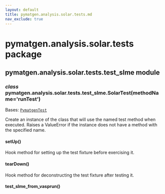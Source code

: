 ```yaml
---
layout: default
title: pymatgen.analysis.solar.tests.md
nav_exclude: true
---
```


# pymatgen.analysis.solar.tests package


## pymatgen.analysis.solar.tests.test_slme module


### _class_ pymatgen.analysis.solar.tests.test_slme.SolarTest(methodName='runTest')
Bases: [`PymatgenTest`](pymatgen.util.md#pymatgen.util.testing.PymatgenTest)

Create an instance of the class that will use the named test
method when executed. Raises a ValueError if the instance does
not have a method with the specified name.


#### setUp()
Hook method for setting up the test fixture before exercising it.


#### tearDown()
Hook method for deconstructing the test fixture after testing it.


#### test_slme_from_vasprun()